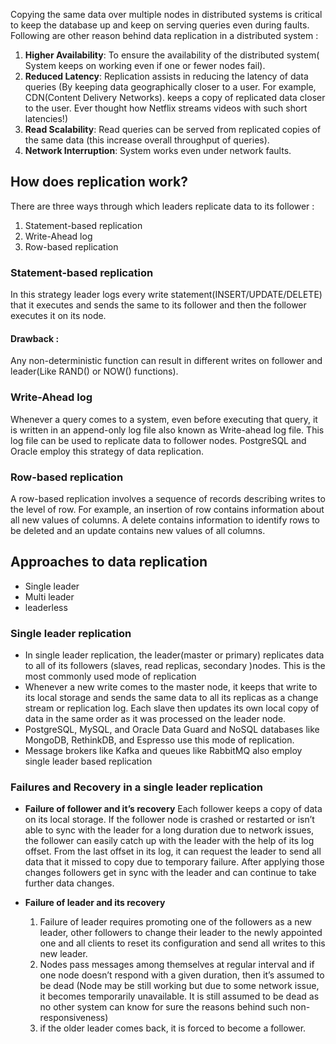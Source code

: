 Copying the same data over multiple nodes in distributed systems is critical to keep the database up and keep on serving queries even during faults.
Following are other reason behind data replication in a distributed system :

1. **Higher Availability**: To ensure the availability of the distributed system( System keeps on working even if one or fewer nodes fail).
2. **Reduced Latency**: Replication assists in reducing the latency of data queries (By keeping data geographically closer to a user. For example, CDN(Content Delivery Networks).
    keeps a copy of replicated data closer to the user. Ever thought how Netflix streams videos with such short latencies!)
3. **Read Scalability**: Read queries can be served from replicated copies of the same data (this increase overall throughput of queries).
4. **Network Interruption**: System works even under network faults.

## How does replication work?
There are three ways through which leaders replicate data to its follower :
1. Statement-based replication
2. Write-Ahead log
3. Row-based replication

### Statement-based replication
In this strategy leader logs every write statement(INSERT/UPDATE/DELETE) that it executes and sends the same to its follower and then the follower executes it on its node.
#### Drawback :
Any non-deterministic function can result in different writes on follower and leader(Like RAND() or NOW() functions). 

### Write-Ahead log
Whenever a query comes to a system, even before executing that query, 
it is written in an append-only log file also known as Write-ahead log file. This log file can be used to replicate data to follower nodes.
PostgreSQL and Oracle employ this strategy of data replication.

### Row-based replication
A row-based replication involves a sequence of records describing writes to the level of row. For example, an insertion of row contains information 
about all new values of columns. A delete contains information to identify rows to be deleted and an update contains new values of all columns.

## Approaches to data replication
- Single leader
- Multi leader
- leaderless

### Single leader replication
- In single leader replication, the leader(master or primary) replicates data to all of its followers (slaves, read replicas, secondary )nodes. 
  This is the most commonly used mode of replication
- Whenever a new write comes to the master node, it keeps that write to its local storage and sends the same data to all its replicas as a change stream or replication log. 
  Each slave then updates its own local copy of data in the same order as it was processed on the leader node.
- PostgreSQL, MySQL, and Oracle Data Guard and NoSQL databases like MongoDB, RethinkDB, and Espresso use this mode of replication.
- Message brokers like Kafka and queues like RabbitMQ also employ single leader based replication

### Failures and Recovery in a single leader replication
- **Failure of follower and it’s recovery**
  Each follower keeps a copy of data on its local storage. If the follower node is crashed or restarted or isn’t able to sync with the leader 
  for a long duration due to network issues, the follower can easily catch up with the leader with the help of its log offset. From the last offset in its log, 
  it can request the leader to send all data that it missed to copy due to temporary failure.
  After applying those changes followers get in sync with the leader and can continue to take further data changes.
  
- **Failure of leader and its recovery**
  1. Failure of leader requires promoting one of the followers as a new leader, 
     other followers to change their leader to the newly appointed one and all clients to reset its configuration and send all writes to this new leader.
  2. Nodes pass messages among themselves at regular interval and if one node doesn’t respond with a given duration, 
     then it’s assumed to be dead (Node may be still working but due to some network issue, it becomes temporarily unavailable. 
     It is still assumed to be dead as no other system can know for sure the reasons behind such non-responsiveness)
  3.  if the older leader comes back, it is forced to become a follower.
  
  
  

